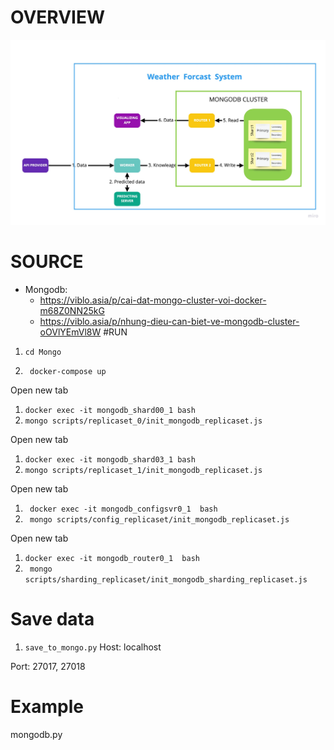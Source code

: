 # OVERVIEW
![Architecture](overview.jpeg)

# SOURCE
+ Mongodb:
    + https://viblo.asia/p/cai-dat-mongo-cluster-voi-docker-m68Z0NN25kG
    + https://viblo.asia/p/nhung-dieu-can-biet-ve-mongodb-cluster-oOVlYEmVl8W
#RUN

1. ```cd Mongo```
   
2. ``` docker-compose up```

Open new tab
1. ```docker exec -it mongodb_shard00_1 bash```
2. ```mongo scripts/replicaset_0/init_mongodb_replicaset.js```

Open new tab
1. ```docker exec -it mongodb_shard03_1 bash```
2. ```mongo scripts/replicaset_1/init_mongodb_replicaset.js```

Open new tab
1. ``` docker exec -it mongodb_configsvr0_1  bash```
2. ``` mongo scripts/config_replicaset/init_mongodb_replicaset.js```

Open new tab
1. ```docker exec -it mongodb_router0_1  bash```
2. ``` mongo scripts/sharding_replicaset/init_mongodb_sharding_replicaset.js```

# Save data

1. ```save_to_mongo.py```
Host: localhost

Port: 27017, 27018



# Example

mongodb.py 